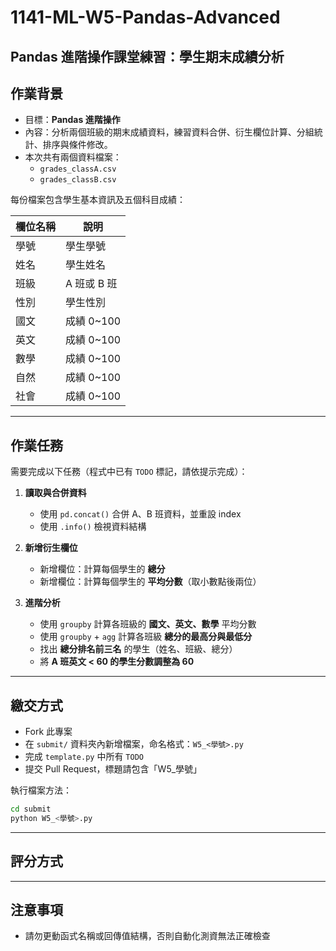 # 1141-ML-W5-Pandas-Advanced

## Pandas 進階操作課堂練習：學生期末成績分析

## 作業背景

* 目標：**Pandas 進階操作**
* 內容：分析兩個班級的期末成績資料，練習資料合併、衍生欄位計算、分組統計、排序與條件修改。
* 本次共有兩個資料檔案：
  * `grades_classA.csv`
  * `grades_classB.csv`

每份檔案包含學生基本資訊及五個科目成績：

| 欄位名稱 | 說明       |
| ---- | -------- |
| 學號   | 學生學號     |
| 姓名   | 學生姓名     |
| 班級   | A 班或 B 班 |
| 性別   | 學生性別     |
| 國文   | 成績 0~100 |
| 英文   | 成績 0~100 |
| 數學   | 成績 0~100 |
| 自然   | 成績 0~100 |
| 社會   | 成績 0~100 |

---

## 作業任務

需要完成以下任務（程式中已有 `TODO` 標記，請依提示完成）：

1. **讀取與合併資料**
   * 使用 `pd.concat()` 合併 A、B 班資料，並重設 index
   * 使用 `.info()` 檢視資料結構

2. **新增衍生欄位**
   * 新增欄位：計算每個學生的 **總分**
   * 新增欄位：計算每個學生的 **平均分數**（取小數點後兩位）

3. **進階分析**
   * 使用 `groupby` 計算各班級的 **國文、英文、數學** 平均分數
   * 使用 `groupby` + `agg` 計算各班級 **總分的最高分與最低分**
   * 找出 **總分排名前三名** 的學生（姓名、班級、總分）
   * 將 **A 班英文 < 60 的學生分數調整為 60**

---

## 繳交方式

* Fork 此專案
* 在 `submit/` 資料夾內新增檔案，命名格式：`W5_<學號>.py`
* 完成 `template.py` 中所有 `TODO`
* 提交 Pull Request，標題請包含「W5_學號」

執行檔案方法：

```bash
cd submit
python W5_<學號>.py
```

---

## 評分方式


---

## 注意事項
* 請勿更動函式名稱或回傳值結構，否則自動化測資無法正確檢查

